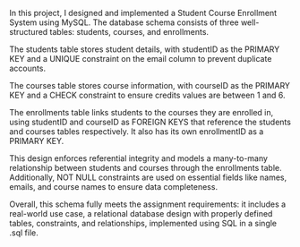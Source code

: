 In this project, I designed and implemented a Student Course Enrollment System using MySQL.
The database schema consists of three well-structured tables: students, courses, and enrollments.

The students table stores student details, with studentID as the PRIMARY KEY and
a UNIQUE constraint on the email column to prevent duplicate accounts.

The courses table stores course information, with courseID as the PRIMARY KEY 
and a CHECK constraint to ensure credits values are between 1 and 6.

The enrollments table links students to the courses they are enrolled in,
using studentID and courseID as FOREIGN KEYS that reference the students and 
courses tables respectively. It also has its own enrollmentID as a PRIMARY KEY.

This design enforces referential integrity and models a many-to-many relationship 
between students and courses through the enrollments table. Additionally, 
NOT NULL constraints are used on essential fields like names, emails, 
and course names to ensure data completeness.

Overall, this schema fully meets the assignment requirements:
it includes a real-world use case, a relational database design with
properly defined tables, constraints, and relationships, 
implemented using SQL in a single .sql file.
